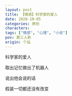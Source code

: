```yaml
---
layout: post
title: 【情感】科学家的爱人
date: 2020-10-05
categories: 原创
characters: 
tags: ["情感", "心理", "小说"]
pov: 第三人称
origin: 个站
---
```


科学家的爱人

取出记忆做出了机器人

说出他会说的话

假装一切都还没有改变
